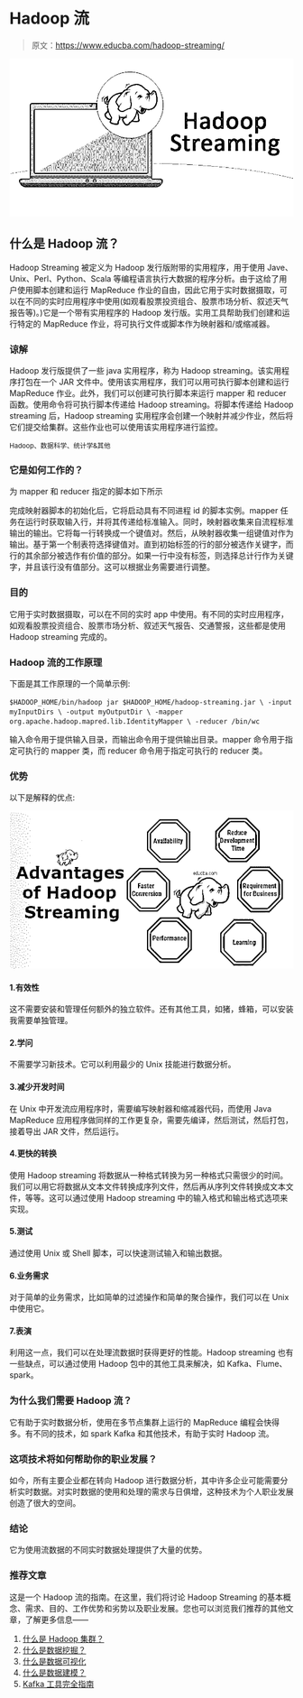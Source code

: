 # Hadoop 流

> 原文：<https://www.educba.com/hadoop-streaming/>

![Hadoop Streaming](img/fb6a2f927cd8cf26aa2439572e538f94.png)



## 什么是 Hadoop 流？

Hadoop Streaming 被定义为 Hadoop 发行版附带的实用程序，用于使用 Jave、Unix、Perl、Python、Scala 等编程语言执行大数据的程序分析。由于这给了用户使用脚本创建和运行 MapReduce 作业的自由，因此它用于实时数据摄取，可以在不同的实时应用程序中使用(如观看股票投资组合、股票市场分析、叙述天气报告等)。)它是一个带有实用程序的 Hadoop 发行版。实用工具帮助我们创建和运行特定的 MapReduce 作业，将可执行文件或脚本作为映射器和/或缩减器。

### 谅解

Hadoop 发行版提供了一些 java 实用程序，称为 Hadoop streaming。该实用程序打包在一个 JAR 文件中。使用该实用程序，我们可以用可执行脚本创建和运行 MapReduce 作业。此外，我们可以创建可执行脚本来运行 mapper 和 reducer 函数。使用命令将可执行脚本传递给 Hadoop streaming。将脚本传递给 Hadoop streaming 后，Hadoop streaming 实用程序会创建一个映射并减少作业，然后将它们提交给集群。这些作业也可以使用该实用程序进行监控。

<small>Hadoop、数据科学、统计学&其他</small>

### 它是如何工作的？

为 mapper 和 reducer 指定的脚本如下所示

完成映射器脚本的初始化后，它将启动具有不同进程 id 的脚本实例。mapper 任务在运行时获取输入行，并将其传递给标准输入。同时，映射器收集来自流程标准输出的输出。它将每一行转换成一个键值对。然后，从映射器收集一组键值对作为输出。基于第一个制表符选择键值对。直到初始标签的行的部分被选作关键字，而行的其余部分被选作有价值的部分。如果一行中没有标签，则选择总计行作为关键字，并且该行没有值部分。这可以根据业务需要进行调整。

### 目的

它用于实时数据摄取，可以在不同的实时 app 中使用。有不同的实时应用程序，如观看股票投资组合、股票市场分析、叙述天气报告、交通警报，这些都是使用 Hadoop streaming 完成的。

### Hadoop 流的工作原理

下面是其工作原理的一个简单示例:

`$HADOOP_HOME/bin/hadoop jar $HADOOP_HOME/hadoop-streaming.jar \
-input myInputDirs \
-output myOutputDir \
-mapper org.apache.hadoop.mapred.lib.IdentityMapper \
-reducer /bin/wc`

输入命令用于提供输入目录，而输出命令用于提供输出目录。mapper 命令用于指定可执行的 mapper 类，而 reducer 命令用于指定可执行的 reducer 类。

### 优势

以下是解释的优点:

![advantages of haddop streaming](img/095c9798a7a14d0eb7ad2f9e2a87dc8a.png)



#### 1.有效性

这不需要安装和管理任何额外的独立软件。还有其他工具，如猪，蜂箱，可以安装我需要单独管理。

#### 2.学问

不需要学习新技术。它可以利用最少的 Unix 技能进行数据分析。

#### 3.减少开发时间

在 Unix 中开发流应用程序时，需要编写映射器和缩减器代码，而使用 Java MapReduce 应用程序做同样的工作更复杂，需要先编译，然后测试，然后打包，接着导出 JAR 文件，然后运行。

#### 4.更快的转换

使用 Hadoop streaming 将数据从一种格式转换为另一种格式只需很少的时间。我们可以用它将数据从文本文件转换成序列文件，然后再从序列文件转换成文本文件，等等。这可以通过使用 Hadoop streaming 中的输入格式和输出格式选项来实现。

#### 5.测试

通过使用 Unix 或 Shell 脚本，可以快速测试输入和输出数据。

#### 6.业务需求

对于简单的业务需求，比如简单的过滤操作和简单的聚合操作，我们可以在 Unix 中使用它。

#### 7.表演

利用这一点，我们可以在处理流数据时获得更好的性能。Hadoop streaming 也有一些缺点，可以通过使用 Hadoop 包中的其他工具来解决，如 Kafka、Flume、spark。

### 为什么我们需要 Hadoop 流？

它有助于实时数据分析，使用在多节点集群上运行的 MapReduce 编程会快得多。有不同的技术，如 spark Kafka 和其他技术，有助于实时 Hadoop 流。

### 这项技术将如何帮助你的职业发展？

如今，所有主要企业都在转向 Hadoop 进行数据分析，其中许多企业可能需要分析实时数据。对实时数据的使用和处理的需求与日俱增，这种技术为个人职业发展创造了很大的空间。

### 结论

它为使用流数据的不同实时数据处理提供了大量的优势。

### 推荐文章

这是一个 Hadoop 流的指南。在这里，我们将讨论 Hadoop Streaming 的基本概念、需求、目的、工作优势和劣势以及职业发展。您也可以浏览我们推荐的其他文章，了解更多信息——

1.  [什么是 Hadoop 集群？](https://www.educba.com/what-is-hadoop-cluster/)
2.  [什么是数据挖掘？](https://www.educba.com/what-is-data-mining/)
3.  [什么是数据可视化](https://www.educba.com/what-is-data-visualization/)
4.  [什么是数据建模？](https://www.educba.com/what-is-data-modeling/)
5.  [Kafka 工具完全指南](https://www.educba.com/kafka-tools/)





